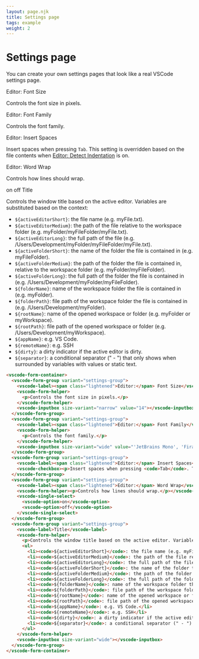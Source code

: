 ```yaml
---
layout: page.njk
title: Settings page
tags: example
weight: 2
---
```


# Settings page

You can create your own settings pages that look like a real VSCode settings page.

<component-preview>
  <vscode-form-container>
    <vscode-form-group variant="settings-group">
      <vscode-label><span class="lightened">Editor:</span> Font Size</vscode-label>
      <vscode-form-helper>
        <p>Controls the font size in pixels.</p>
      </vscode-form-helper>
      <vscode-inputbox size-variant="narrow" value="14"></vscode-inputbox>
    </vscode-form-group>
    <vscode-form-group variant="settings-group">
      <vscode-label><span class="lightened">Editor:</span> Font Family</vscode-label>
      <vscode-form-helper>
        <p>Controls the font family.</p>
      </vscode-form-helper>
      <vscode-inputbox size-variant="wide" value="'JetBrains Mono', 'Fira Code', Consolas, 'Courier New', monospace"></vscode-inputbox>
    </vscode-form-group>
    <vscode-form-group variant="settings-group">
      <vscode-label><span class="lightened">Editor:</span> Insert Spaces</vscode-label>
      <vscode-checkbox><p>Insert spaces when pressing <code>Tab</code>. This setting is overridden based on the file contents when <a href="#" title="#editor.detectIndentation">Editor: Detect Indentation</a> is on.</p></vscode-checkbox>
    </vscode-form-group>
    <vscode-form-group variant="settings-group">
      <vscode-label><span class="lightened">Editor:</span> Word Wrap</vscode-label>
      <vscode-form-helper><p>Controls how lines should wrap.</p></vscode-form-helper>
      <vscode-single-select>
        <vscode-option>on</vscode-option>
        <vscode-option>off</vscode-option>
      </vscode-single-select>
    </vscode-form-group>
    <vscode-form-group variant="settings-group">
      <vscode-label>Title</vscode-label>
      <vscode-form-helper>
        <p>Controls the window title based on the active editor. Variables are substituted based on the context:</p>
        <ul>
          <li><code>${activeEditorShort}</code>: the file name (e.g. myFile.txt).</li>
          <li><code>${activeEditorMedium}</code>: the path of the file relative to the workspace folder (e.g. myFolder/myFileFolder/myFile.txt).</li>
          <li><code>${activeEditorLong}</code>: the full path of the file (e.g. /Users/Development/myFolder/myFileFolder/myFile.txt).</li>
          <li><code>${activeFolderShort}</code>: the name of the folder the file is contained in (e.g. myFileFolder).</li>
          <li><code>${activeFolderMedium}</code>: the path of the folder the file is contained in, relative to the workspace folder (e.g. myFolder/myFileFolder).</li>
          <li><code>${activeFolderLong}</code>: the full path of the folder the file is contained in (e.g. /Users/Development/myFolder/myFileFolder).</li>
          <li><code>${folderName}</code>: name of the workspace folder the file is contained in (e.g. myFolder).</li>
          <li><code>${folderPath}</code>: file path of the workspace folder the file is contained in (e.g. /Users/Development/myFolder).</li>
          <li><code>${rootName}</code>: name of the opened workspace or folder (e.g. myFolder or myWorkspace).</li>
          <li><code>${rootPath}</code>: file path of the opened workspace or folder (e.g. /Users/Development/myWorkspace).</li>
          <li><code>${appName}</code>: e.g. VS Code.</li>
          <li><code>${remoteName}</code>: e.g. SSH</li>
          <li><code>${dirty}</code>: a dirty indicator if the active editor is dirty.</li>
          <li><code>${separator}</code>: a conditional separator (" - ") that only shows when surrounded by variables with values or static text.</li>
        </ul>
      </vscode-form-helper>
      <vscode-inputbox size-variant="wide"></vscode-inputbox>
    </vscode-form-group>
  </vscode-form-container>
</component-preview>

```html
<vscode-form-container>
  <vscode-form-group variant="settings-group">
    <vscode-label><span class="lightened">Editor:</span> Font Size</vscode-label>
    <vscode-form-helper>
      <p>Controls the font size in pixels.</p>
    </vscode-form-helper>
    <vscode-inputbox size-variant="narrow" value="14"></vscode-inputbox>
  </vscode-form-group>
  <vscode-form-group variant="settings-group">
    <vscode-label><span class="lightened">Editor:</span> Font Family</vscode-label>
    <vscode-form-helper>
      <p>Controls the font family.</p>
    </vscode-form-helper>
    <vscode-inputbox size-variant="wide" value="'JetBrains Mono', 'Fira Code', Consolas, 'Courier New', monospace"></vscode-inputbox>
  </vscode-form-group>
  <vscode-form-group variant="settings-group">
    <vscode-label><span class="lightened">Editor:</span> Insert Spaces</vscode-label>
    <vscode-checkbox><p>Insert spaces when pressing <code>Tab</code>. This setting is overridden based on the file contents when <a href="#" title="#editor.detectIndentation">Editor: Detect Indentation</a> is on.</p></vscode-checkbox>
  </vscode-form-group>
  <vscode-form-group variant="settings-group">
    <vscode-label><span class="lightened">Editor:</span> Word Wrap</vscode-label>
    <vscode-form-helper><p>Controls how lines should wrap.</p></vscode-form-helper>
    <vscode-single-select>
      <vscode-option>on</vscode-option>
      <vscode-option>off</vscode-option>
    </vscode-single-select>
  </vscode-form-group>
  <vscode-form-group variant="settings-group">
    <vscode-label>Title</vscode-label>
    <vscode-form-helper>
      <p>Controls the window title based on the active editor. Variables are substituted based on the context:</p>
      <ul>
        <li><code>${activeEditorShort}</code>: the file name (e.g. myFile.txt).</li>
        <li><code>${activeEditorMedium}</code>: the path of the file relative to the workspace folder (e.g. myFolder/myFileFolder/myFile.txt).</li>
        <li><code>${activeEditorLong}</code>: the full path of the file (e.g. /Users/Development/myFolder/myFileFolder/myFile.txt).</li>
        <li><code>${activeFolderShort}</code>: the name of the folder the file is contained in (e.g. myFileFolder).</li>
        <li><code>${activeFolderMedium}</code>: the path of the folder the file is contained in, relative to the workspace folder (e.g. myFolder/myFileFolder).</li>
        <li><code>${activeFolderLong}</code>: the full path of the folder the file is contained in (e.g. /Users/Development/myFolder/myFileFolder).</li>
        <li><code>${folderName}</code>: name of the workspace folder the file is contained in (e.g. myFolder).</li>
        <li><code>${folderPath}</code>: file path of the workspace folder the file is contained in (e.g. /Users/Development/myFolder).</li>
        <li><code>${rootName}</code>: name of the opened workspace or folder (e.g. myFolder or myWorkspace).</li>
        <li><code>${rootPath}</code>: file path of the opened workspace or folder (e.g. /Users/Development/myWorkspace).</li>
        <li><code>${appName}</code>: e.g. VS Code.</li>
        <li><code>${remoteName}</code>: e.g. SSH</li>
        <li><code>${dirty}</code>: a dirty indicator if the active editor is dirty.</li>
        <li><code>${separator}</code>: a conditional separator (" - ") that only shows when surrounded by variables with values or static text.</li>
      </ul>
    </vscode-form-helper>
    <vscode-inputbox size-variant="wide"></vscode-inputbox>
  </vscode-form-group>
</vscode-form-container>
```